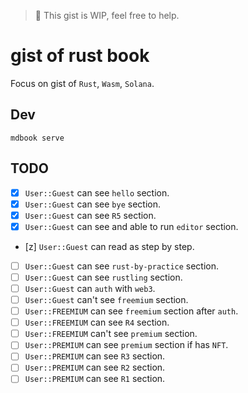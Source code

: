 > 🚧 This gist is WIP, feel free to help.

# gist of rust book

Focus on gist of `Rust`, `Wasm`, `Solana`.

## Dev

```
mdbook serve
```

## TODO

- [x] `User::Guest` can see `hello` section.
- [x] `User::Guest` can see `bye` section.
- [x] `User::Guest` can see `R5` section.
- [x] `User::Guest` can see and able to run `editor` section.
- [z] `User::Guest` can read as step by step.
- [ ] `User::Guest` can see `rust-by-practice` section.
- [ ] `User::Guest` can see `rustling` section.
- [ ] `User::Guest` can `auth` with `web3`.
- [ ] `User::Guest` can't see `freemium` section.
- [ ] `User::FREEMIUM` can see `freemium` section after `auth`.
- [ ] `User::FREEMIUM` can see `R4` section.
- [ ] `User::FREEMIUM` can't see `premium` section.
- [ ] `User::PREMIUM` can see `premium` section if has `NFT`.
- [ ] `User::PREMIUM` can see `R3` section.
- [ ] `User::PREMIUM` can see `R2` section.
- [ ] `User::PREMIUM` can see `R1` section.

